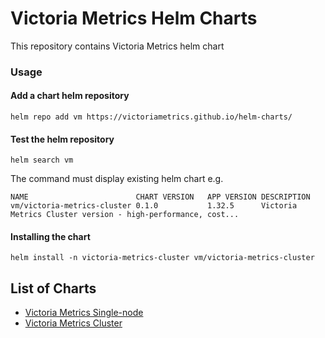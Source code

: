 # Victoria Metrics Helm Charts

This repository contains Victoria Metrics helm chart

### Usage 

#### Add a chart helm repository  
```console
helm repo add vm https://victoriametrics.github.io/helm-charts/
``` 

#### Test the helm repository
 ```console
helm search vm
```
The command must display existing helm chart e.g.
```
NAME                       	CHART VERSION	APP VERSION	DESCRIPTION
vm/victoria-metrics-cluster	0.1.0        	1.32.5     	Victoria Metrics Cluster version - high-performance, cost...
```

#### Installing the chart

```console
helm install -n victoria-metrics-cluster vm/victoria-metrics-cluster
```

## List of Charts 

- [Victoria Metrics Single-node](https://github.com/VictoriaMetrics/helm-charts/blob/master/charts/victoria-metrics-single/README.md)
- [Victoria Metrics Cluster](https://github.com/VictoriaMetrics/helm-charts/blob/master/charts/victoria-metrics-cluster/README.md)
